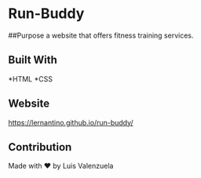 # Run-Buddy

##Purpose
a website that offers fitness training services.

## Built With
*HTML
*CSS

## Website
https://lernantino.github.io/run-buddy/

## Contribution
Made with ❤️ by Luis Valenzuela

